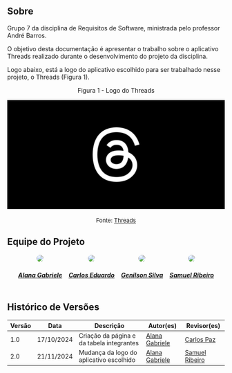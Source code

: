 ## Sobre

Grupo 7 da disciplina de Requisitos de Software, ministrada pelo professor André Barros.

O objetivo desta documentação é apresentar o trabalho sobre o aplicativo Threads realizado durante o desenvolvimento do projeto da disciplina.

Logo abaixo, está a logo do aplicativo escolhido para ser trabalhado nesse projeto, o Threads (Figura 1).

<div style="text-align: center">
<p>Figura 1 - Logo do Threads</p>
</div>

![Threads](./thumbnail.png)

<font size="2"><p style="text-align: center"> Fonte: [Threads](https://threads.net/?hl=pt-br) </p></font>

## Equipe do Projeto

<center>

<div style="display: flex; flex-direction: row; gap: 15px; flex-wrap: wrap; justify-content: center;" >
    <div>
        <a href="https://github.com/alanagabriele">
                <img style="border-radius: 50%;"         src="https://github.com/alanagabriele.png" width="100px;"/>
                <h5 class="text-center">Alana Gabriele</h5>
        </a>
    </div>
    <div>
        <a href="https://github.com/dudupaz">
                <img style="border-radius: 50%;"         src="https://github.com/dudupaz.png" width="100px;"/>
                <h5 class="text-center">Carlos Eduardo</h5>
        </a>
    </div>
     <div>
        <a href="https://github.com/GenilsonJrs">
                <img style="border-radius: 50%;"         src="https://github.com/GenilsonJrs.png" width="100px;"/>
                <h5 class="text-center">Genilson Silva</h5>
        </a>
    </div>
     <div>
        <a href="https://github.com/SamuelRicosta">
                <img style="border-radius: 50%;"         src="https://github.com/SamuelRicosta.png" width="100px;"/>
                <h5 class="text-center">Samuel Ribeiro</h5>
        </a>
    </div>
   
</div>
    
</center>

## Histórico de Versões

| Versão |    Data    | Descrição                                 | Autor(es)                                          | Revisor(es)                                        |
| ------ | :--------: | ----------------------------------------- | -------------------------------------------------- | -------------------------------------------------- |
| 1.0    | 17/10/2024 | Criação da página e da tabela integrantes | [Alana Gabriele](https://github.com/alanagabriele) | [Carlos Paz](https://github.com/dudupaz)           |
| 2.0    | 21/11/2024 | Mudança da logo do aplicativo escolhido   | [Alana Gabriele](https://github.com/alanagabriele) | [Samuel Ribeiro](https://github.com/SamuelRicosta) |
